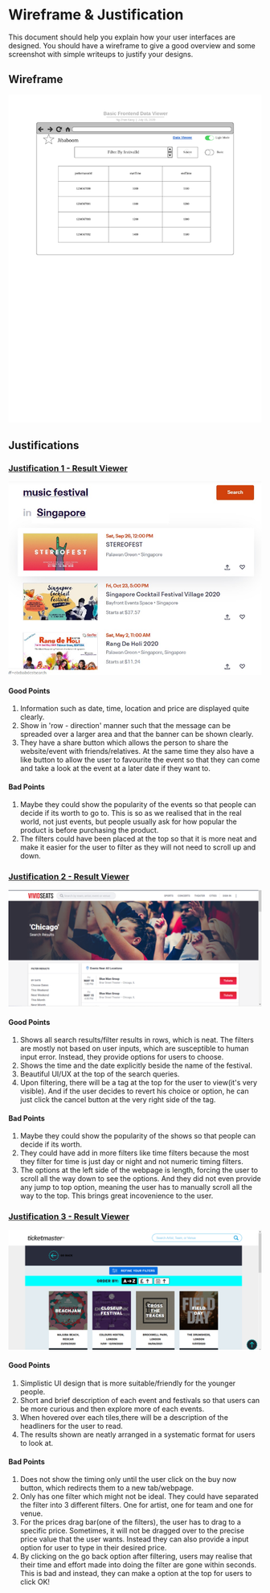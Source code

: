 # Wireframe & Justification

This document should help you explain how your user interfaces are designed. You should have a wireframe to give a good overview and some screenshot with simple writeups to justify your designs.

## Wireframe

![Wireframe](assets/Basic_Result_Viewer.png)

## Justifications

### [Justification 1 - Result Viewer](https://www.eventbrite.sg/d/singapore--singapore/events--this-weekend/music-festival/?page=1)

![Justification1 - Result Viewer](assets/FSP_Justification_Result_Viewer_1.jpeg)

#### Good Points

1. Information such as date, time, location and price are displayed quite clearly.
2. Show in 'row - direction' manner such that the message can be spreaded over a larger area and that the banner can be shown clearly.  
3. They have a share button which allows the person to share the website/event with friends/relatives. At the same time they also have a like button to allow the user to favourite the event so that they can come and take a look at the event at a later date if they want to.

#### Bad Points

1. Maybe they could show the popularity of the events so that people can decide if its worth to go to. This is so as we realised that in the real world, not just events, but people usually ask for how popular the product is before purchasing the product.
2. The filters could have been placed at the top so that it is more neat and make it easier for the user to filter as they will not need to scroll up and down.

### [Justification 2 - Result Viewer](https://www.vividseats.com/Search.action?searchTerm=Chicago)

![Justification 2 - Result Viewer](assets/FSP_Justification_Result_Viewer_2.png)

#### Good Points

1. Shows all search results/filter results in rows, which is neat. The filters are mostly not based on user inputs, which are susceptible to human input error. Instead, they provide options for users to choose.
2. Shows the time and the date explicitly beside the name of the festival.
3. Beautiful UI/UX at the top of the search queries.
4. Upon filtering, there will be a tag at the top for the user to view(it's very visible). And if the user decides to revert his choice or option, he can just click the cancel button at the very right side of the tag.

#### Bad Points

1. Maybe they could show the popularity of the shows so that people can decide if its worth.
2. They could have add in more filters like time filters because the most they filter for time is just day or night and not numeric timing filters.
3. The options at the left side of the webpage is length, forcing the user to scroll all the way down to see the options. And they did not even provide any jump to top option, meaning the user has to manually scroll all the way to the top. This brings great incovenience to the user.

### [Justification 3 - Result Viewer](https://guides.ticketmaster.co.uk/festival-finder/?filter=1&tmp=2&camefrom=CFC_Festival_Finder&tm_link=festivalfinder&price=1%2C300&age%5B%5D=adult&festival-search-category%5B%5D=281&festival-search-category%5B%5D=293&festival-search-category%5B%5D=307&festival-search-category%5B%5D=288&festival-search-category%5B%5D=286&festival-search-category%5B%5D=283&festival-search-category%5B%5D=294&festival-search-category%5B%5D=287&duration%5B%5D=single&location_type%5B%5D=city&submit=Submit+Query)

![Justification 3 - Result Viewer](assets/FSP_Justification_Result_Viewer_3.png)

#### Good Points

1. Simplistic UI design that is more suitable/friendly for the younger people.
2. Short and brief description of each event and festivals so that users can be more curious and then explore more of each events.
3. When hovered over each tiles,there will be a description of the headliners for the user to read.
4. The results shown are neatly arranged in a systematic format for users to look at.

#### Bad Points

1. Does not show the timing only until the user click on the buy now button, which redirects them to a new tab/webpage.
2. Only has one filter which might not be ideal. They could have separated the filter into 3 different filters. One for artist, one for team and one for venue.
3. For the prices drag bar(one of the filters), the user has to drag to a specific price. Sometimes, it will not be dragged over to the precise price value that the user wants. Instead they can also provide a input option for user to type in their desired price. 
4. By clicking on the go back option after filtering, users may realise that their time and effort made into doing the filter are gone within seconds. This is bad and instead, they can make a option at the top for users to click OK!